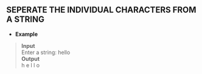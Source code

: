 ## SEPERATE THE INDIVIDUAL CHARACTERS FROM A STRING     

* **Example**   

> **Input**   
> Enter a string: hello   
> **Output**   
> h e l l o       

